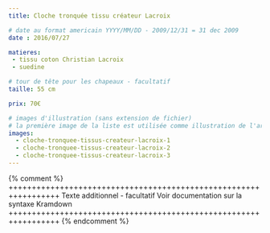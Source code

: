 ```yaml
---
title: Cloche tronquée tissu créateur Lacroix

# date au format americain YYYY/MM/DD - 2009/12/31 = 31 dec 2009
date : 2016/07/27

matieres:
 - tissu coton Christian Lacroix
 - suedine

# tour de tête pour les chapeaux - facultatif
taille: 55 cm

prix: 70€

# images d'illustration (sans extension de fichier)
# la première image de la liste est utilisée comme illustration de l'article dans les pages de listing.
images:
  - cloche-tronquee-tissus-createur-lacroix-1
  - cloche-tronquee-tissus-createur-lacroix-2
  - cloche-tronquee-tissus-createur-lacroix-3
---
```

{% comment %} +++++++++++++++++++++++++++++++++++++++++++++++++++++++++++++++++
              Texte additionnel - facultatif
              Voir documentation sur la syntaxe Kramdown
+++++++++++++++++++++++++++++++++++++++++++++++++++++++++++++++++ {% endcomment %}
